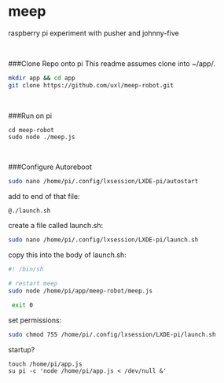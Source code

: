# meep
raspberry pi experiment with pusher and johnny-five

<BR>

###Clone Repo onto pi
This readme assumes clone into ~/app/.

```sh
mkdir app && cd app
git clone https://github.com/uxl/meep-robot.git
```

<BR>


###Run on pi
````
cd meep-robot
sudo node ./meep.js
````
<BR>

###Configure Autoreboot
```sh
sudo nano /home/pi/.config/lxsession/LXDE-pi/autostart
```

add to end of that file:
```sh
@./launch.sh
```

create a file called launch.sh:
```sh
sudo nano /home/pi/.config/lxsession/LXDE-pi/launch.sh
```
copy this into the body of launch.sh:
```sh
#! /bin/sh

# restart meep
sudo node /home/pi/app/meep-robot/meep.js

 exit 0
 ```

set permissions:
```sh
sudo chmod 755 /home/pi/.config/lxsession/LXDE-pi/launch.sh
```


startup?
```
touch /home/pi/app.js
su pi -c 'node /home/pi/app.js < /dev/null &'
```
